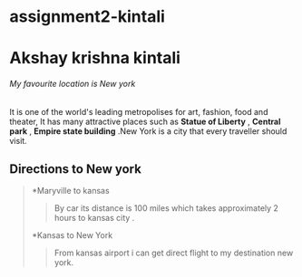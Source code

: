 # assignment2-kintali

# Akshay krishna kintali

###### My favourite location is New york

It is one of the world's leading metropolises for art, fashion, food and theater, It has many attractive places such as **Statue of Liberty** , **Central park** , **Empire state building** .New York is a city that every traveller should visit.

Directions to New york
---
>*Maryville to kansas
>> By car its distance is 100 miles which  takes approximately 2 hours to kansas city .
>
>*Kansas to New York
>>From kansas airport i can get direct flight to my destination new york.





